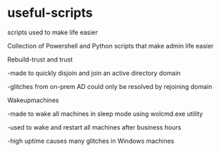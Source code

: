 # useful-scripts
scripts used to make life easier

Collection of Powershell and Python scripts that make admin life easier

Rebuild-trust and trust 



-made to quickly disjoin and join an active directory domain


-glitches from on-prem AD could only be resolved by rejoining domain

Wakeupmachines


-made to wake all machines in sleep mode using wolcmd.exe utility


-used to wake and restart all machines after business hours


-high uptime causes many glitches in Windows machines
